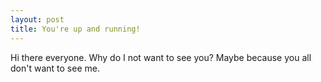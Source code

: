 ```yaml
---
layout: post
title: You're up and running!
---
```


Hi there everyone. Why do I not want to see you? Maybe because you all don't want to see me.
